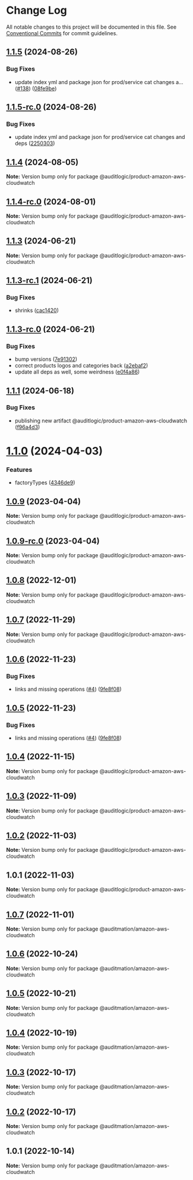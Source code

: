 # Change Log

All notable changes to this project will be documented in this file.
See [Conventional Commits](https://conventionalcommits.org) for commit guidelines.

## [1.1.5](https://github.com/auditlogic/product/compare/@auditlogic/product-amazon-aws-cloudwatch@1.1.4...@auditlogic/product-amazon-aws-cloudwatch@1.1.5) (2024-08-26)


### Bug Fixes

* update index yml and package json for prod/service cat changes a… ([#138](https://github.com/auditlogic/product/issues/138)) ([08fe9be](https://github.com/auditlogic/product/commit/08fe9beb1c8457462a19bc69caa02e6212d97e1a))





## [1.1.5-rc.0](https://github.com/auditlogic/product/compare/@auditlogic/product-amazon-aws-cloudwatch@1.1.4...@auditlogic/product-amazon-aws-cloudwatch@1.1.5-rc.0) (2024-08-26)


### Bug Fixes

* update index yml and package json for prod/service cat changes and deps ([2250303](https://github.com/auditlogic/product/commit/225030363a363608240135b7ebed386b28f01e4b))





## [1.1.4](https://github.com/auditlogic/product/compare/@auditlogic/product-amazon-aws-cloudwatch@1.1.3...@auditlogic/product-amazon-aws-cloudwatch@1.1.4) (2024-08-05)

**Note:** Version bump only for package @auditlogic/product-amazon-aws-cloudwatch





## [1.1.4-rc.0](https://github.com/auditlogic/product/compare/@auditlogic/product-amazon-aws-cloudwatch@1.1.3...@auditlogic/product-amazon-aws-cloudwatch@1.1.4-rc.0) (2024-08-01)

**Note:** Version bump only for package @auditlogic/product-amazon-aws-cloudwatch





## [1.1.3](https://github.com/auditlogic/product/compare/@auditlogic/product-amazon-aws-cloudwatch@1.1.3-rc.1...@auditlogic/product-amazon-aws-cloudwatch@1.1.3) (2024-06-21)

**Note:** Version bump only for package @auditlogic/product-amazon-aws-cloudwatch





## [1.1.3-rc.1](https://github.com/auditlogic/product/compare/@auditlogic/product-amazon-aws-cloudwatch@1.1.3-rc.0...@auditlogic/product-amazon-aws-cloudwatch@1.1.3-rc.1) (2024-06-21)


### Bug Fixes

* shrinks ([cac1420](https://github.com/auditlogic/product/commit/cac14200fefcd8183ab69fe89a47bd3f70f563e9))





## [1.1.3-rc.0](https://github.com/auditlogic/product/compare/@auditlogic/product-amazon-aws-cloudwatch@1.1.1...@auditlogic/product-amazon-aws-cloudwatch@1.1.3-rc.0) (2024-06-21)


### Bug Fixes

* bump versions ([7e91302](https://github.com/auditlogic/product/commit/7e913023b8b312150ed7762c32fbbe616be71de5))
* correct products logos and categories back ([a2ebaf2](https://github.com/auditlogic/product/commit/a2ebaf2efe8e232e6ff22c774c456048771f9469))
* update all deps as well, some weirdness ([e0f4a86](https://github.com/auditlogic/product/commit/e0f4a864714e2d3de6bbf3da014d5312fe53be2f))





## [1.1.1](https://github.com/auditlogic/product/compare/@auditlogic/product-amazon-aws-cloudwatch@1.1.0...@auditlogic/product-amazon-aws-cloudwatch@1.1.1) (2024-06-18)


### Bug Fixes

* publishing new artifact @auditlogic/product-amazon-aws-cloudwatch ([f96a4d3](https://github.com/auditlogic/product/commit/f96a4d38310764574e15a0cfdc9cb5a14cf5a727))





# [1.1.0](https://github.com/auditlogic/product/compare/@auditlogic/product-amazon-aws-cloudwatch@1.0.9...@auditlogic/product-amazon-aws-cloudwatch@1.1.0) (2024-04-03)


### Features

* factoryTypes ([4346de9](https://github.com/auditlogic/product/commit/4346de92693aee892fccf725338ffc7b80ab182b))





## [1.0.9](https://github.com/auditlogic/product/compare/@auditlogic/product-amazon-aws-cloudwatch@1.0.8...@auditlogic/product-amazon-aws-cloudwatch@1.0.9) (2023-04-04)

**Note:** Version bump only for package @auditlogic/product-amazon-aws-cloudwatch





## [1.0.9-rc.0](https://github.com/auditlogic/product/compare/@auditlogic/product-amazon-aws-cloudwatch@1.0.8...@auditlogic/product-amazon-aws-cloudwatch@1.0.9-rc.0) (2023-04-04)

**Note:** Version bump only for package @auditlogic/product-amazon-aws-cloudwatch





## [1.0.8](https://github.com/auditlogic/product/compare/@auditlogic/product-amazon-aws-cloudwatch@1.0.7...@auditlogic/product-amazon-aws-cloudwatch@1.0.8) (2022-12-01)

**Note:** Version bump only for package @auditlogic/product-amazon-aws-cloudwatch





## [1.0.7](https://github.com/auditlogic/product/compare/@auditlogic/product-amazon-aws-cloudwatch@1.0.6...@auditlogic/product-amazon-aws-cloudwatch@1.0.7) (2022-11-29)

**Note:** Version bump only for package @auditlogic/product-amazon-aws-cloudwatch





## [1.0.6](https://github.com/auditlogic/product/compare/@auditlogic/product-amazon-aws-cloudwatch@1.0.4...@auditlogic/product-amazon-aws-cloudwatch@1.0.6) (2022-11-23)


### Bug Fixes

* links and missing operations ([#4](https://github.com/auditlogic/product/issues/4)) ([9fe8f08](https://github.com/auditlogic/product/commit/9fe8f08fe7c57fdb79f991ac35bd6ac2e7dcad38))





## [1.0.5](https://github.com/auditlogic/product/compare/@auditlogic/product-amazon-aws-cloudwatch@1.0.4...@auditlogic/product-amazon-aws-cloudwatch@1.0.5) (2022-11-23)


### Bug Fixes

* links and missing operations ([#4](https://github.com/auditlogic/product/issues/4)) ([9fe8f08](https://github.com/auditlogic/product/commit/9fe8f08fe7c57fdb79f991ac35bd6ac2e7dcad38))





## [1.0.4](https://github.com/auditlogic/product/compare/@auditlogic/product-amazon-aws-cloudwatch@1.0.3...@auditlogic/product-amazon-aws-cloudwatch@1.0.4) (2022-11-15)

**Note:** Version bump only for package @auditlogic/product-amazon-aws-cloudwatch





## [1.0.3](https://github.com/auditlogic/product/compare/@auditlogic/product-amazon-aws-cloudwatch@1.0.2...@auditlogic/product-amazon-aws-cloudwatch@1.0.3) (2022-11-09)

**Note:** Version bump only for package @auditlogic/product-amazon-aws-cloudwatch





## [1.0.2](https://github.com/auditlogic/product/compare/@auditlogic/product-amazon-aws-cloudwatch@1.0.1...@auditlogic/product-amazon-aws-cloudwatch@1.0.2) (2022-11-03)

**Note:** Version bump only for package @auditlogic/product-amazon-aws-cloudwatch





## 1.0.1 (2022-11-03)

**Note:** Version bump only for package @auditlogic/product-amazon-aws-cloudwatch





## [1.0.7](https://github.com/auditmation/store-content/compare/@auditmation/amazon-aws-cloudwatch@1.0.6...@auditmation/amazon-aws-cloudwatch@1.0.7) (2022-11-01)

**Note:** Version bump only for package @auditmation/amazon-aws-cloudwatch





## [1.0.6](https://github.com/auditmation/store-content/compare/@auditmation/amazon-aws-cloudwatch@1.0.5...@auditmation/amazon-aws-cloudwatch@1.0.6) (2022-10-24)

**Note:** Version bump only for package @auditmation/amazon-aws-cloudwatch





## [1.0.5](https://github.com/auditmation/store-content/compare/@auditmation/amazon-aws-cloudwatch@1.0.4...@auditmation/amazon-aws-cloudwatch@1.0.5) (2022-10-21)

**Note:** Version bump only for package @auditmation/amazon-aws-cloudwatch





## [1.0.4](https://github.com/auditmation/store-content/compare/@auditmation/amazon-aws-cloudwatch@1.0.3...@auditmation/amazon-aws-cloudwatch@1.0.4) (2022-10-19)

**Note:** Version bump only for package @auditmation/amazon-aws-cloudwatch





## [1.0.3](https://github.com/auditmation/store-content/compare/@auditmation/amazon-aws-cloudwatch@1.0.2...@auditmation/amazon-aws-cloudwatch@1.0.3) (2022-10-17)

**Note:** Version bump only for package @auditmation/amazon-aws-cloudwatch





## [1.0.2](https://github.com/auditmation/store-content/compare/@auditmation/amazon-aws-cloudwatch@1.0.1...@auditmation/amazon-aws-cloudwatch@1.0.2) (2022-10-17)

**Note:** Version bump only for package @auditmation/amazon-aws-cloudwatch





## 1.0.1 (2022-10-14)

**Note:** Version bump only for package @auditmation/amazon-aws-cloudwatch
